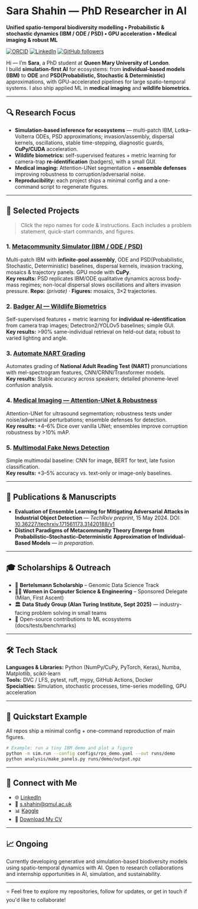 # Sara Shahin — PhD Researcher in AI
**Unified spatio-temporal biodiversity modelling • Probabilistic & stochastic dynamics (IBM / ODE / PSD) • GPU acceleration • Medical imaging & robust ML**

[![ORCID](https://img.shields.io/badge/ORCID-0009--0000--7847--6242-green)](https://orcid.org/0009-0000-7847-6242)
[![LinkedIn](https://img.shields.io/badge/LinkedIn-sara--shahin-blue)](https://www.linkedin.com/in/sara-shahin-3a842929/)
[![GitHub followers](https://img.shields.io/github/followers/sarashahin?style=social)](https://github.com/sarashahin)

Hi — I’m **Sara**, a PhD student at **Queen Mary University of London**.  
I build **simulation-first AI** for ecosystems: from **individual-based models (IBM)** to **ODE** and **PSD(Probabilistic, Stochastic & Deterministic)** approximations, with GPU-accelerated pipelines for large spatio-temporal systems. I also ship applied ML in **medical imaging** and **wildlife biometrics**.

---

## 🔍 Research Focus
- **Simulation-based inference for ecosystems** — multi-patch IBM, Lotka–Volterra ODEs, PSD approximations; invasion/assembly, dispersal kernels, oscillations, stable time-stepping, diagnostic guards, **CuPy/CUDA** acceleration.
- **Wildlife biometrics:** self-supervised features + metric learning for camera-trap **re-identification** (badgers), with a small GUI.
- **Medical imaging:** Attention-UNet segmentation + **ensemble defenses** improving robustness to corruption/adversarial noise.
- **Reproducibility:** each project ships a minimal config and a one-command script to regenerate figures.

---

## 📂 Selected Projects
> Click the repo names for code & instructions. Each includes a problem statement, quick-start commands, and figures.

### 1. [Metacommunity Simulator (IBM / ODE / PSD)]()
Multi-patch IBM with **infinite-pool assembly**, ODE and PSD(Probabilistic, Stochastic, Deterministic) baselines, dispersal kernels, invasion tracking, mosaics & trajectory panels. GPU mode with **CuPy**.  
**Key results:** PSD replicates IBM/ODE qualitative dynamics across body-mass regimes; non-local dispersal slows oscillations and alters invasion pressure.
**Repo:** *(private)* · **Figures:** mosaics, 3×2 trajectories.

### 2. [Badger AI — Wildlife Biometrics](https://github.com/sarashahin/Badger_AI)
Self-supervised features + metric learning for **individual re-identification** from camera trap images; Detectron2/YOLOv5 baselines; simple GUI.  
**Key results:** >90% same-individual retrieval on held-out data; robust to varied lighting and angle.

### 3. [Automate NART Grading](https://github.com/sarashahin/Automate-Grading-Test-NART)
Automates grading of **National Adult Reading Test (NART)** pronunciations with mel-spectrogram features, CNN/CRNN/Transformer models.  
**Key results:** Stable accuracy across speakers; detailed phoneme-level confusion analysis.

### 4. [Medical Imaging — Attention-UNet & Robustness](https://github.com/sarashahin/Breast_Cancer_UNet_Segmentatio)
Attention-UNet for ultrasound segmentation; robustness tests under noise/adversarial perturbations; ensemble defenses for detection.  
**Key results:** +4–6% Dice over vanilla UNet; ensembles improve corruption robustness by >10% mAP.

### 5. [Multimodal Fake News Detection](https://github.com/sarashahin/Multimodal-Fake-News-Detection)
Simple multimodal baseline: CNN for image, BERT for text, late fusion classification.  
**Key results:** +3–5% accuracy vs. text-only or image-only baselines.

---

## 📄 Publications & Manuscripts
- **Evaluation of Ensemble Learning for Mitigating Adversarial Attacks in Industrial Object Detection** — *TechRxiv preprint*, 15 May 2024. DOI: [10.36227/techrxiv.171561173.31420188/v1](https://doi.org/10.36227/techrxiv.171561173.31420188/v1)  
- **Distinct Paradigms of Metacommunity Theory Emerge from Probabilistic–Stochastic–Deterministic Approximation of Individual-Based Models** — *in preparation*.

---

## 🎓 Scholarships & Outreach
- 🧬 **Bertelsmann Scholarship** – Genomic Data Science Track  
- 👩‍💻 **Women in Computer Science & Engineering** – Sponsored Delegate (Milan, First Ascent)  
- 🏛 **Data Study Group (Alan Turing Institute, Sept 2025)** — industry-facing problem solving in small teams  
- 🤝 Open-source contributions to ML ecosystems (docs/tests/benchmarks)

---

## 🛠 Tech Stack
**Languages & Libraries:** Python (NumPy/CuPy, PyTorch, Keras), Numba, Matplotlib, scikit-learn  
**Tools:** DVC / LFS, pytest, ruff, mypy, GitHub Actions, Docker  
**Specialties:** Simulation, stochastic processes, time-series modelling, GPU acceleration

---

## 🚀 Quickstart Example
All repos ship a minimal config + one-command reproduction of main figures.

```bash
# Example: run a tiny IBM demo and plot a figure
python -m sim.run --config configs/rps_demo.yaml --out runs/demo
python analysis/make_panels.py runs/demo/output.npz

```

---


## 📌 Connect with Me

- 🌐 [LinkedIn](https://www.linkedin.com/in/sara-shahin-3a842929/)
- 📧 s.shahin@qmul.ac.uk
- 📊 [Kaggle](https://www.kaggle.com/sarashahin)
- 💼 [Download My CV](https://github.com/sarashahin/Sara-Shahin/blob/main/Profile.pdf)

---

## 📈 Ongoing

Currently developing generative and simulation-based biodiversity models using spatio-temporal dynamics with AI. Open to research collaborations and internship opportunities in AI, simulation, and sustainability.

---

⭐ Feel free to explore my repositories, follow for updates, or get in touch if you'd like to collaborate!






